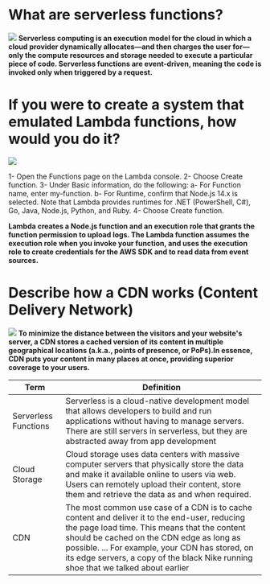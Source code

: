 # What are serverless functions?

![](https://cdn-media-1.freecodecamp.org/images/1*x_v5NRC3TTMt1MaYl1gMUg.jpeg)
**Serverless computing is an execution model for the cloud in which a cloud provider dynamically allocates—and then charges the user for—only the compute resources and storage needed to execute a particular piece of code. Serverless functions are event-driven, meaning the code is invoked only when triggered by a request.**

# If you were to create a system that emulated Lambda functions, how would you do it?
![](https://openupthecloud.com/wp-content/uploads/2020/11/docker-lambda.png?ezimgfmt=rs:342x188/rscb2/ng:webp/ngcb2)

1- Open the Functions page on the Lambda console. 
2- Choose Create function.
3- Under Basic information, do the following: 
  a- For Function name, enter my-function. 
  b- For Runtime, confirm that Node.js 14.x is selected. Note that Lambda provides runtimes for .NET (PowerShell, C#), Go, Java, Node.js, Python, and Ruby. 
4- Choose Create function. 

**Lambda creates a Node.js function and an execution role that grants the function permission to upload logs. The Lambda function assumes the execution role when you invoke your function, and uses the execution role to create credentials for the AWS SDK and to read data from event sources.**

# Describe how a CDN works (Content Delivery Network)
![](https://www.globaldots.com/hs-fs/hubfs/cdne.png?width=590&name=cdne.png)
**To minimize the distance between the visitors and your website's server, a CDN stores a cached version of its content in multiple geographical locations (a.k.a., points of presence, or PoPs).In essence, CDN puts your content in many places at once, providing superior coverage to your users.**

| Term       |       Definition             |
| -----------|------------------------------|
|Serverless Functions|Serverless is a cloud-native development model that allows developers to build and run applications without having to manage servers. There are still servers in serverless, but they are abstracted away from app development|
|Cloud Storage|Cloud storage uses data centers with massive computer servers that physically store the data and make it available online to users via web. Users can remotely upload their content, store them and retrieve the data as and when required.|
|CDN|The most common use case of a CDN is to cache content and deliver it to the end-user, reducing the page load time. This means that the content should be cached on the CDN edge as long as possible. ... For example, your CDN has stored, on its edge servers, a copy of the black Nike running shoe that we talked about earlier|


